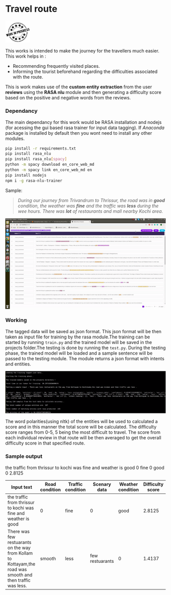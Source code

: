 # Travel route
<img src="https://github.com/sooraj-sudhakar/Travel_route/blob/master/Misc/underprogress.jpg" width="78">

This works is intended to make the journey for the travellers much easier. This work helps in :
- Recommending frequently visited places.
- Informing the tourist beforehand regarding the difficulties associated with the route.

This is work makes use of the **custom entity extraction** from the user **reviews** using the **RASA nlu** module and then generating a difficulty score based on the positive and negative words from the reviews. 

### Dependancy
The main dependancy for this work would be RASA installation and nodejs (for acessing the gui based rasa trainer for input data tagging). If *Anaconda* package is installed by default then you wont need to install any other modules. 
```sh
pip install -r requirements.txt
pip install rasa_nlu
pip install rasa_nlu[spacy]
python -m spacy download en_core_web_md
python -m spacy link en_core_web_md en
pip install nodejs
npm i -g rasa-nlu-trainer
```
Sample:
> *During our journey from Trivandrum to Thrissur, the road was in **good** condition, the weather was **fine** and the traffic was **less** during the wee hours. There was **lot** of restaurants and mall nearby Kochi area.*

<img src="https://github.com/sooraj-sudhakar/Travel_route/blob/master/data_taggin.gif" width="1024">

### Working
The tagged data will be saved as json format. This json format will be then taken as input file for training by the rasa module.The training can be started by running `train.py` and the trained model will be saved in the projects folder.The testing is done by running the `test.py`. During the testing phase, the trained model will be loaded and a sample sentence will be passed to the testing module. The module returns a json format with intents and entities. 

<img src="https://github.com/sooraj-sudhakar/Travel_route/blob/master/output.png" width="720">

The word polarities(using nltk) of the entities will be used to calculated a score and in this manner the total score will be calculated. The difficulty score ranges from 0-5, 5 being the most difficult to travel. The score from each individual review in that route will be then averaged to get the overall difficulty score in that specified route. 
### Sample output
the traffic from thrissur to kochi was fine and weather is good	0	fine	0	good	0	2.8125

| Input text | Road condition |Traffic condition | Scenary data | Weather condition | Difficulty score |
| ------ | ------ | ------ | ------ | ------ | ------ |
| the traffic from thrissur to kochi was fine and weather is good |0 |fine |0 |good |2.8125
| There was few restuarants on the way from Kollam to Kottayam,the road was smooth and then traffic was less. |smooth |less |few restuarants |0 |1.4137
